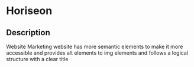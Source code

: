 # Horiseon

## Description
Website Marketing website has more semantic elements to make it more accessible and provides alt elements to img elements and follows a logical structure with a clear title


